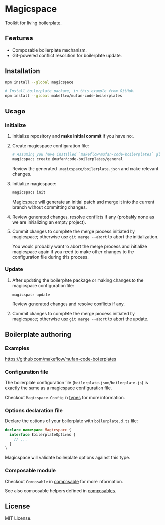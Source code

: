 # Magicspace

Toolkit for living boilerplate.

## Features

- Composable boilerplate mechanism.
- Git-powered conflict resolution for boilerplate update.

## Installation

```bash
npm install --global magicspace

# Install boilerplate package, in this example from GitHub.
npm install --global makeflow/mufan-code-boilerplates
```

## Usage

### Initialize

1. Initialize repository and **make initial commit** if you have not.

2. Create magicspace configuration file:

   ```bash
   # Assuming you have installed `makeflow/mufan-code-boilerplates` globally.
   magicspace create @mufan/code-boilerplates/general
   ```

   Review the generated `.magicspace/boilerplate.json` and make relevant changes.

3. Initialize magicspace:

   ```bash
   magicspace init
   ```

   Magicspace will generate an initial patch and merge it into the current branch without committing changes.

4. Review generated changes, resolve conflicts if any (probably none as we are initializing an empty project).

5. Commit changes to complete the merge process initiated by magicspace; otherwise use `git merge --abort` to abort the initialization.

   You would probably want to abort the merge process and initialize magicspace again if you need to make other changes to the configuration file during this process.

### Update

1. After updating the boilerplate package or making changes to the magicspace configuration file:

   ```bash
   magicspace update
   ```

   Review generated changes and resolve conflicts if any.

2. Commit changes to complete the merge process initiated by magicspace; otherwise use `git merge --abort` to abort the update.

## Boilerplate authoring

### Examples

https://github.com/makeflow/mufan-code-boilerplates

### Configuration file

The boilerplate configuration file (`boilerplate.json`/`boilerplate.js`) is exactly the same as a magicspace configuration file.

Checkout `Magicspace.Config` in [types](./packages/core/types.d.ts) for more information.

### Options declaration file

Declare the options of your boilerplate with `boilerplate.d.ts` file:

```ts
declare namespace Magicspace {
  interface BoilerplateOptions {
    // ...
  }
}
```

Magicspace will validate boilerplate options against this type.

### Composable module

Checkout `Composable` in [composable](./packages/core/src/library/file/composable.ts) for more information.

See also composable helpers defined in [composables](./packages/core/src/library/composables.ts).

## License

MIT License.
